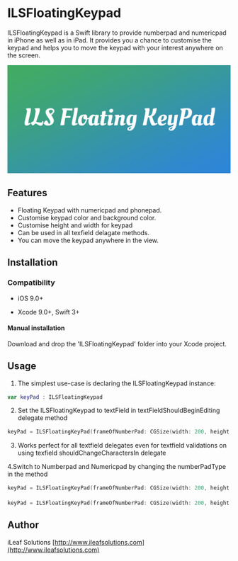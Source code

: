 # ILSFloatingKeypad
ILSFloatingKeypad is a Swift library to provide numberpad and numericpad in iPhone as well as in iPad. It provides you a chance to customise the keypad and helps you to move the keypad with your interest anywhere on the screen.

<img src="./Assets/art.png?raw=true">

## Features

* Floating Keypad with numericpad and phonepad.
* Customise keypad color and background color.
* Customise height and width for keypad
* Can be used in all texfield delagate methods.
* You can move the keypad anywhere in the view.


## Installation

### Compatibility

-  iOS 9.0+

- Xcode 9.0+, Swift 3+

#### Manual installation
Download and drop the 'ILSFloatingKeypad' folder into your Xcode project.


## Usage

1. The simplest use-case is declaring the ILSFloatingKeypad instance:

```swift
var keyPad : ILSFloatingKeypad
```

2. Set the ILSFloatingKeypad to textField in textFieldShouldBeginEditing delegate method

```swift
keyPad = ILSFloatingKeyPad(frameOfNumberPad: CGSize(width: 200, height: 200), texField: textField, numberPadType: NumberPadType.NumericPad,ButtonbackgroundColor:nil,KeyPadborderColor:nil,ButtonTitleColor:nil)
```

3. Works perfect for all textfield delegates even for textfield validations on using texfield shouldChangeCharactersIn delegate 

4.Switch to Numberpad and Numericpad by changing the numberPadType in the method
```swift
keyPad = ILSFloatingKeyPad(frameOfNumberPad: CGSize(width: 200, height: 200), texField: textField, numberPadType: NumberPadType.NumberPad,ButtonbackgroundColor:nil,KeyPadborderColor:nil,ButtonTitleColor:nil) //For Numberpad

keyPad = ILSFloatingKeyPad(frameOfNumberPad: CGSize(width: 200, height: 200), texField: textField, numberPadType: NumberPadType.NumericPad,ButtonbackgroundColor:nil,KeyPadborderColor:nil,ButtonTitleColor:nil) //For Numericpad

```



## Author

iLeaf Solutions
[http://www.ileafsolutions.com](http://www.ileafsolutions.com)





